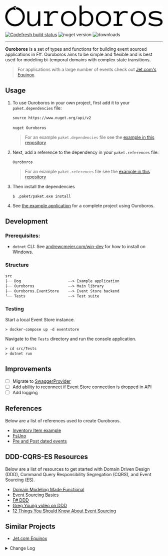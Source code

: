 ![ouroboros](./ouroboros.svg)

[![Codefresh build status]( https://g.codefresh.io/api/badges/pipeline/ameier38/ameier38%2Fouroboros%2Fouroboros-release?branch=master&key=eyJhbGciOiJIUzI1NiJ9.NWMzMjE0ODA3YTJkOGI3ZjkxMzVhZjlm.WFn4I6XuUDBfWsKEp6LIuG-IlDsT4JCDTjMzeH7kGu8&type=cf-1)]( https://g.codefresh.io/pipelines/ouroboros-release/builds?repoOwner=ameier38&repoName=ouroboros&serviceName=ameier38%2Fouroboros&filter=trigger:build~Build;branch:master;pipeline:5c45dc08499315d031bc6906~ouroboros-release)
![nuget version](https://img.shields.io/nuget/v/Ouroboros.svg)
![downloads](https://img.shields.io/nuget/dt/Ouroboros.svg)
___
__Ouroboros__ is a set of types and functions for building 
event sourced applications in F#. Ouroboros aims to be simple 
and flexible and is best used for modeling bi-temporal domains
with complex state transitions.

> For applications with a large number of events check out
[Jet.com's Equinox](https://github.com/jet/equinox).

## Usage
1) To use Ouroboros in your own project, first add it to your `paket.dependencies` file:
    ```
    source https://www.nuget.org/api/v2

    nuget Ouroboros
    ```
    > For an example `paket.dependencies` file see the 
    [example in this repository](./paket.dependencies)

2) Next, add a reference to the dependency in your `paket.references` file:
    ```
    Ouroboros
    ```
    > For an example `paket.references` file see the 
    [example in this repository](./src/Dog/paket.references)

3) Then install the dependencies
    ```
    $ .paket/paket.exe install
    ```

4) See [the example application](./src/Dog/README.md) for a
complete project using Ouroboros.

## Development

### Prerequisites:

- `dotnet` CLI: See [andrewcmeier.com/win-dev](https://andrewcmeier.com/win-dev#dotnet)
for how to install on Windows.

### Structure
```
src
├── Dog                     --> Example application
├── Ouroboros               --> Main library
├── Ouroboros.EventStore    --> Event Store backend
└── Tests                   --> Test suite
```

### Testing
Start a local Event Store instance.
```
> docker-compose up -d eventstore
```

Navigate to the `Tests` directory and run the console application.
```
> cd src/Tests
> dotnet run
```

## Improvements
- [ ] Migrate to [SwaggerProvider](https://github.com/fsprojects/SwaggerProvider/pull/92)
- [ ] Add ability to reconnect if Event Store connection is dropped in API
- [ ] Add logging

## References
Below are a list of references used to create Ouroboros.
- [Inventory Item example](https://github.com/eulerfx/DDDInventoryItemFSharp)
- [FsUno](https://github.com/thinkbeforecoding/FsUno/blob/master/FsUno/Game.fs)
- [Pre and Post dated events](http://codebetter.com/gregyoung/2014/03/02/event-sourcing-and-postpre-dated-transactions/)

## DDD-CQRS-ES Resources
Below are a list of resources to get started with Domain Driven Design (DDD),
Command Query Responsibility Segregation (CQRS), and Event Sourcing (ES).
- [Domain Modeling Made Functional](https://pragprog.com/book/swdddf/domain-modeling-made-functional)
- [Event Sourcing Basics](https://eventstore.org/docs/event-sourcing-basics/index.html)
- [F# DDD](http://gorodinski.com/blog/2013/02/17/domain-driven-design-with-fsharp-and-eventstore/)
- [Greg Young video on DDD](https://youtu.be/LDW0QWie21s)
- [12 Things You Should Know About Event Sourcing](http://blog.leifbattermann.de/2017/04/21/12-things-you-should-know-about-event-sourcing/)

## Similar Projects
- [Jet.com Equinox](https://github.com/jet/equinox)

<details>
    <summary>Change Log</summary>

### 3.0.0
- Remove `DeletedEventType` and instead allow caller to determine
which events should be included when replaying by adding a `filter`
function to the aggregate.
- Allow caller to filter stream when replaying.
- Allow caller to enrich stream when replaying.
- Allow caller to sort stream when replaying.
- Moved Event Store implementation into separate project.
- Update error type.

### 2.0.0
- Add functionality to 'delete' an event from a stream
which effectively ignores these events when loaded from
the repository. Therefore, we do not apply them when
reconstituting the state. 
  - The reason for this is because in the real world we 
  may accidentally run commands which produce valid events, 
  but were genuine mistakes. Having a 'delete event' 
  command which records the deletion but allows us to 
  undo a command is easier to correct these errors.

### 1.0.0
- Added boilerplate functions and type to work with event sourced
systems in F#. 
- Added Event Store backend.

</details>
